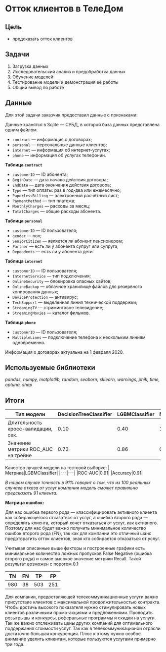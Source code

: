 # Отток клиентов в ТелеДом
## Цель
- предсказать отток клиентов

## Задачи 
1. Загрузка данных
2. Исследовательский анализ и предобработка данных
3. Обучение моделей
4. Тестирование модели и демонстрация её работы
5. Общий вывод по работе

## Данные
Для этой задачи заказчик предоставил данные с признаками:

Данные хранятся в Sqlite — СУБД, в которой база данных представлена одним файлом.

- `contract` — информация о договорах;
- `personal` — персональные данные клиентов;
- `internet` — информация об интернет-услугах;
- `phone` — информация об услугах телефонии.

**Таблица `contract`**

- `customerID` — ID абонента;
- `BeginDate` — дата начала действия договора;
- `EndDate` — дата окончания действия договора;
- `Type` — тип оплаты: раз в год-два или ежемесячно;
- `PaperlessBilling` — электронный расчётный лист;
- `PaymentMethod` — тип платежа;
- `MonthlyCharges` — расходы за месяц;
- `TotalCharges` — общие расходы абонента.

**Таблица `personal`**

- `customerID` — ID пользователя;
- `gender` — пол;
- `SeniorCitizen` — является ли абонент пенсионером;
- `Partner` — есть ли у абонента супруг или супруга;
- `Dependents` — есть ли у абонента дети.

**Таблица `internet`**

- `customerID` — ID пользователя;
- `InternetService` — тип подключения;
- `OnlineSecurity` — блокировка опасных сайтов;
- `OnlineBackup` — облачное хранилище файлов для резервного копирования данных;
- `DeviceProtection` — антивирус;
- `TechSupport` — выделенная линия технической поддержки;
- `StreamingTV` — стриминговое телевидение;
- `StreamingMovies` — каталог фильмов.

**Таблица `phone`**

- `customerID` — ID пользователя;
- `MultipleLines` — подключение телефона к нескольким линиям одновременно.

Информация о договорах актуальна на 1 февраля 2020.

## Используемые библиотеки
*pandas, numpy, matplotlib, random, seaborn, sklearn, warnings, phik, time, optuna, shap*

## Итоги
|Тип модели|DecisionTreeClassifier|LGBMClassifier|MLPClassifier|
|---|---|---|---|
|Длительность кросс-валидации, сек.|0.10|0.40|19.54|
|Значение метрики ROC_AUC на трейне|0.73|0.86|0.79|

Качество лучшей модели на тестовой выборке:
|Метрика|LGBMClassifier|
|---|---|
|ROC-AUC|0.91|
|Accuracy|0.91|

*В нашем случае точность в 91% говорит о том, что из 100 реальных случаев отказа от услуг компании модель сможет правильно предсказать 91 клиента.*

**Матрица ошибок:**

Для нас ошибка первого рода — классифицировать активного клиента как собирающегося отказаться от услуг, а ошибка второго рода — определить клиента, который хочет отказаться от услуг, как активного. Поэтому для нас будет важно получить минимальное количество ошибок второго рода (FN), так как для компании это отличный шанс предотвратить отток клиентов, зная кто собирается отказаться от услуг.

Учитывая описанные выше факторы и построенные графики есть минимальное количество ложных пропусков False Negative (ошибка второго рода) и самое высокое значение метрики Recall. Такой результат возможен с порогом 0.1:

|TN|FN|TP|FP|
|---|---|---|---|
|980|38|503|251|

Для компании, предоствляющей телекоммуникационные услуги важно присутствие клиентов с максимальной продолжительностью контракта. Чтобы достичь высокого показателя нужно стимулировать новых клиентов различными промо-акциями и предложениями. Проводить розыгрышы и конкурсы, реферальные программы и скидки на услуги. Так же важно отслеживать цены других компаний для оптимального поддержания стоимости услуг. Так как в телекоммуникационой отрасли достаточно большая конкуренция. Плюс к этому нужно особое внимание уделить клиентам, которые пользуются услугами примерно три года.
